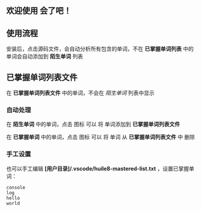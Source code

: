 ## 欢迎使用 会了吧！


## 使用流程

安装后，点击源码文件，会自动分析所有包含的单词，不在 **已掌握单词列表** 中的单词会自动添加到 **陌生单词** 列表


## 已掌握单词列表文件

在 **已掌握单词列表文件** 中的单词，不会在 *陌生单词* 列表中显示

### 自动处理

在 **陌生单词** 中的单词，点击 图标 可以 将 单词添加到 **已掌握单词列表文件**

在 **已掌握单词** 中的单词，点击 图标 可以 将 单词 从 **已掌握单词列表文件** 中 删除

### 手工设置

也可以手工编辑 **[用户目录]/.vscode/huile8-mastered-list.txt** ，设置已掌握单词：

```text
console
log
hello
world
```